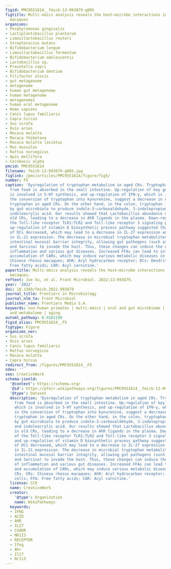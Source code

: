 ```yaml
---
figid: PMC9551614__fmicb-13-993879-g005
figtitle: Multi-omics analysis reveals the host–microbe interactions in aged rhesus
  macaques
organisms:
- Porphyromonas gingivalis
- Lactiplantibacillus plantarum
- Limosilactobacillus reuteri
- Streptococcus mutans
- Bifidobacterium longum
- Limosilactobacillus fermentum
- Bifidobacterium adolescentis
- Lactobacillus sp.
- Prevotella copri
- Bifidobacterium dentium
- Filifactor alocis
- gut metagenome
- metagenome
- human gut metagenome
- human metagenome
- metagenomes
- human oral metagenome
- Homo sapiens
- Canis lupus familiaris
- Capra hircus
- Sus scrofa
- Ovis aries
- Macaca mulatta
- Macaca thibetana
- Macaca mulatta lasiotus
- Mus musculus
- Rattus norvegicus
- Apis mellifera
- Cerobasis alpha
pmcid: PMC9551614
filename: fmicb-13-993879-g005.jpg
figlink: /pmc/articles/PMC9551614/figure/fig5/
number: F5
caption: 'Dysregulation of tryptophan metabolism in aged CRs. Tryptophan obtained
  from food is absorbed in the small intestine. Up-regulation of key gene TPH1, which
  is involved in 5-HT synthesis, and up-regulation of IFN-γ, which is involved in
  the conversion of tryptophan into kynurenine, suggest a decrease in circulating
  tryptophan in aged CRs. On the other hand, in the colon, tryptophan is metabolized
  by gut microbiota to produce indole-3-carboxaldehyde, 3-indolepropionic acid, and
  indoleacrylic acid. Our results showed that Lactobacillus abundance decreased in
  old CRs, leading to a decrease in AhR ligands in the plasma. Down-regulation of
  the Toll-like receptor TLR1:TLR2 and Toll-like receptor 3 signaling pathways and
  up-regulation of vitamin D biosynthetic process pathway suggested that activity
  of DCs decreased, which may lead to a decrease in IL-27 expression and an increase
  in IL-21 expression. The decrease in microbial tryptophan metabolites may affect
  intestinal mucosal barrier integrity, allowing gut pathogens (such as Salmonella
  and Sarcina) to invade the host. Thus, these changes can induce the occurrence of
  inflammation and various gut diseases. Increased FFAs can lead to inflammation and
  accumulation of CARs, which may induce various metabolic diseases in aged CRs. CRs:
  Chinese rhesus macaques; AhR: Aryl hydrocarbon receptor; DCs: Dendritic cells; FFA:
  Free fatty acids; CAR: Acyl carnitine.'
papertitle: Multi-omics analysis reveals the host–microbe interactions in aged rhesus
  macaques.
reftext: Jue Xu, et al. Front Microbiol. 2022;13:993879.
year: '2022'
doi: 10.3389/fmicb.2022.993879
journal_title: Frontiers in Microbiology
journal_nlm_ta: Front Microbiol
publisher_name: Frontiers Media S.A.
keywords: non-human primates | multi-omics | oral and gut microbiome | blood transcriptome
  and metabolome | aging
automl_pathway: 0.9162199
figid_alias: PMC9551614__F5
figtype: Figure
organisms_ner:
- Sus scrofa
- Ovis aries
- Canis lupus familiaris
- Rattus norvegicus
- Macaca mulatta
- Capra hircus
redirect_from: /figures/PMC9551614__F5
ndex: ''
seo: CreativeWork
schema-jsonld:
  '@context': https://schema.org/
  '@id': https://pfocr.wikipathways.org/figures/PMC9551614__fmicb-13-993879-g005.html
  '@type': Dataset
  description: 'Dysregulation of tryptophan metabolism in aged CRs. Tryptophan obtained
    from food is absorbed in the small intestine. Up-regulation of key gene TPH1,
    which is involved in 5-HT synthesis, and up-regulation of IFN-γ, which is involved
    in the conversion of tryptophan into kynurenine, suggest a decrease in circulating
    tryptophan in aged CRs. On the other hand, in the colon, tryptophan is metabolized
    by gut microbiota to produce indole-3-carboxaldehyde, 3-indolepropionic acid,
    and indoleacrylic acid. Our results showed that Lactobacillus abundance decreased
    in old CRs, leading to a decrease in AhR ligands in the plasma. Down-regulation
    of the Toll-like receptor TLR1:TLR2 and Toll-like receptor 3 signaling pathways
    and up-regulation of vitamin D biosynthetic process pathway suggested that activity
    of DCs decreased, which may lead to a decrease in IL-27 expression and an increase
    in IL-21 expression. The decrease in microbial tryptophan metabolites may affect
    intestinal mucosal barrier integrity, allowing gut pathogens (such as Salmonella
    and Sarcina) to invade the host. Thus, these changes can induce the occurrence
    of inflammation and various gut diseases. Increased FFAs can lead to inflammation
    and accumulation of CARs, which may induce various metabolic diseases in aged
    CRs. CRs: Chinese rhesus macaques; AhR: Aryl hydrocarbon receptor; DCs: Dendritic
    cells; FFA: Free fatty acids; CAR: Acyl carnitine.'
  license: CC0
  name: CreativeWork
  creator:
    '@type': Organization
    name: WikiPathways
  keywords:
  - IFNG
  - ACID
  - AHR
  - IL27
  - CXADR
  - NR1I3
  - RECEPTOR
  - Ifng
  - Ahr
  - Il27
  - Nr1i3
---
```

